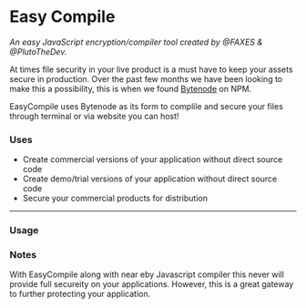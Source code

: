 # Easy Compile

*An easy JavaScript encryption/compiler tool created by @FAXES & @PlutoTheDev.*

At times file security in your live product is a must have to keep your assets secure in production. Over the past few months we have been looking to make this a possibility, this is when we found [Bytenode](https://www.npmjs.com/package/bytenode) on NPM.

EasyCompile uses Bytenode as its form to complile and secure your files through terminal or via website you can host!

### Uses

- Create commercial versions of your application without direct source code
- Create demo/trial versions of your application without direct source code
- Secure your commercial products for distribution

---

### Usage

### Notes
With EasyCompile along with near eby Javascript compiler this never will provide full secureity on your applications. However, this is a great gateway to further protecting your application.
